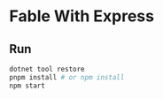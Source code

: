 # Fable With Express

## Run

```bash
dotnet tool restore
pnpm install # or npm install
npm start
```